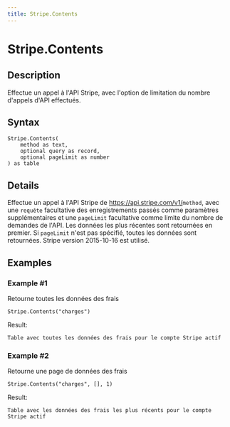 ```yaml
---
title: Stripe.Contents
---
```


# Stripe.Contents


## Description

Effectue un appel à l&#39;API Stripe, avec l&#39;option de limitation du nombre d&#39;appels d&#39;API effectués.


## Syntax

```powerquery
Stripe.Contents(
    method as text,
    optional query as record,
    optional pageLimit as number
) as table
```


## Details

Effectue un appel à l'API Stripe de https://api.stripe.com/v1/<code>method</code>, avec une <code>requête</code> facultative des enregistrements passés comme paramètres supplémentaires et une <code>pageLimit</code> facultative comme limite du nombre de demandes de l'API. Les données les plus récentes sont retournées en premier. Si <code>pageLimit</code> n'est pas spécifié, toutes les données sont retournées. Stripe version 2015-10-16 est utilisé.


## Examples

### Example #1 
Retourne toutes les données des frais
```powerquery
Stripe.Contents("charges")
```

Result: 
```powerquery
Table avec toutes les données des frais pour le compte Stripe actif
```


### Example #2 
Retourne une page de données des frais
```powerquery
Stripe.Contents("charges", [], 1)
```

Result: 
```powerquery
Table avec les données des frais les plus récents pour le compte Stripe actif
```



